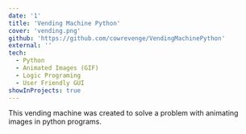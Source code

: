 ```yaml
---
date: '1'
title: 'Vending Machine Python'
cover: 'vending.png'
github: 'https://github.com/cowrevenge/VendingMachinePython'
external: ''
tech:
  - Python
  - Animated Images (GIF)
  - Logic Programing
  - User Friendly GUI
showInProjects: true
---
```


This vending machine was created to solve a problem with animating images in python programs.
